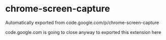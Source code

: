 # chrome-screen-capture
Automatically exported from code.google.com/p/chrome-screen-capture

code.google.com is going to close anyway to exported this extension here
